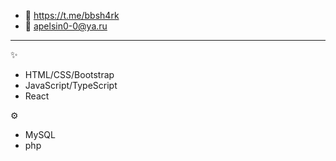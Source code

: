 - 📩 https://t.me/bbsh4rk 
- 📩 apelsin0-0@ya.ru
______________________________
✨
- HTML/CSS/Bootstrap
- JavaScript/TypeScript
- React

⚙
- MySQL
- php
